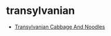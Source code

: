 # transylvanian

 * [Transylvanian Cabbage And Noodles](index/t/transylvanian-cabbage-and-noodles.json)
